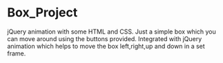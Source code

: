 Box_Project
===========

jQuery animation with some HTML and CSS. Just a simple box which you can move around using the buttons provided. Integrated with jQuery animation which helps to move the box left,right,up and down in a set frame.

